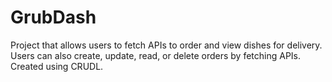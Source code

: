 # GrubDash

Project that allows users to fetch APIs to order and view dishes for delivery. Users can also create, update, read, or delete orders by fetching APIs.
Created using CRUDL.
